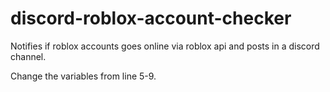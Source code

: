 # discord-roblox-account-checker

Notifies if roblox accounts goes online via roblox api and posts in a discord channel. 

Change the variables from line 5-9. 
